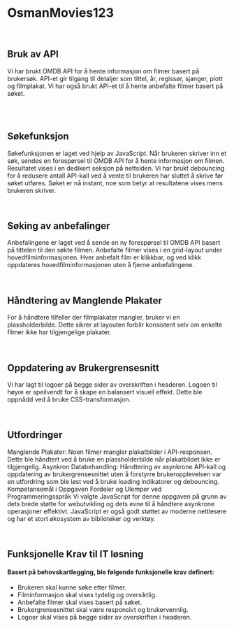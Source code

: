 # OsmanMovies123
<br />

## Bruk av API
Vi har brukt OMDB API for å hente informasjon om filmer basert på brukersøk. API-et gir tilgang til detaljer som tittel, år, regissør, sjanger, plott og filmplakat. Vi har også brukt API-et til å hente anbefalte filmer basert på søket.

<br />
<br />

## Søkefunksjon
Søkefunksjonen er laget ved hjelp av JavaScript. Når brukeren skriver inn et søk, sendes en forespørsel til OMDB API for å hente informasjon om filmen. Resultatet vises i en dedikert seksjon på nettsiden. Vi har brukt debouncing for å redusere antall API-kall ved å vente til brukeren har sluttet å skrive før søket utføres. Søket er nå instant, noe som betyr at resultatene vises mens brukeren skriver.

<br />

## Søking av anbefalinger
Anbefalingene er laget ved å sende en ny forespørsel til OMDB API basert på tittelen til den søkte filmen. Anbefalte filmer vises i en grid-layout under hovedfilminformasjonen. Hver anbefalt film er klikkbar, og ved klikk oppdateres hovedfilminformasjonen uten å fjerne anbefalingene.

<br />

## Håndtering av Manglende Plakater
For å håndtere tilfeller der filmplakater mangler, bruker vi en plassholderbilde. Dette sikrer at layouten forblir konsistent selv om enkelte filmer ikke har tilgjengelige plakater.

<br />

## Oppdatering av Brukergrensesnitt
Vi har lagt til logoer på begge sider av overskriften i headeren. Logoen til høyre er speilvendt for å skape en balansert visuell effekt. Dette ble oppnådd ved å bruke CSS-transformasjon.

<br />

## Utfordringer
Manglende Plakater: Noen filmer mangler plakatbilder i API-responsen. Dette ble håndtert ved å bruke en plassholderbilde når plakatbildet ikke er tilgjengelig.
Asynkron Databehandling: Håndtering av asynkrone API-kall og oppdatering av brukergrensesnittet uten å forstyrre brukeropplevelsen var en utfordring som ble løst ved å bruke loading indikatorer og debouncing.
Kompetansemål i Oppgaven
Fordeler og Ulemper ved Programmeringsspråk
Vi valgte JavaScript for denne oppgaven på grunn av dets brede støtte for webutvikling og dets evne til å håndtere asynkrone operasjoner effektivt. JavaScript er også godt støttet av moderne nettlesere og har et stort økosystem av biblioteker og verktøy.

<br />

## Funksjonelle Krav til IT løsning
#### Basert på behovskartlegging, ble følgende funksjonelle krav definert:
- Brukeren skal kunne søke etter filmer.
- Filminformasjon skal vises tydelig og oversiktlig.
- Anbefalte filmer skal vises basert på søket.
- Brukergrensesnittet skal være responsivt og brukervennlig.
- Logoer skal vises på begge sider av overskriften i headeren.
